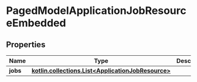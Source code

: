 
# PagedModelApplicationJobResourceEmbedded

## Properties
Name | Type | Description | Notes
------------ | ------------- | ------------- | -------------
**jobs** | [**kotlin.collections.List&lt;ApplicationJobResource&gt;**](ApplicationJobResource.md) |  |  [optional]



